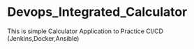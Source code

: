 # Devops_Integrated_Calculator
This is simple Calculator Application to Practice CI/CD (Jenkins,Docker,Ansible)

